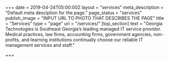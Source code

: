 +++
date = 2019-04-24T05:00:00Z
layout = "services"
meta_description = "Default meta desciption for the page."
page_status = "services"
publish_image = "INPUT URL TO PHOTO THAT DESCRIBES THE PAGE"
title = "Services"
type = "page"
url = "/services/"
[top_section]
text = "Georgia Technologies is Southeast Georgia’s leading managed IT service providor. Medical practices, law firms, accounting firms, government agencies, non-profits, and learning institutions continually choose our reliable IT management services and staff."

+++
